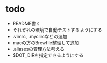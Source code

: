 # todo

- README書く
- それぞれの環境で自動テストするようにする
- .vimrc, .myclircなどの追加
- macの方のBrewfile整理して追加
- .aliasesの管理方法考える
- $DOT_DIRを指定できるようにする
